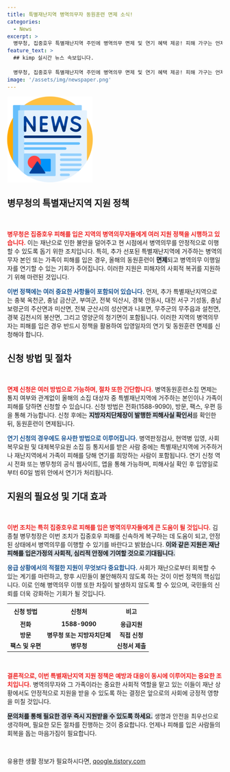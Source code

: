 ```yaml
---
title: 특별재난지역 병역의무자 동원훈련 면제 소식!
categories:
  - News
excerpt: >
  병무청, 집중호우 특별재난지역 주민에 병역의무 면제 및 연기 혜택 제공! 피해 가구는 언제든지 신청 가능하며, 신속 복구를 돕는 정책. 자세한 내용은 병무청에 문의하세요!
feature_text: >
  ## kimp 실시간 뉴스 속보입니다.

  병무청, 집중호우 특별재난지역 주민에 병역의무 면제 및 연기 혜택 제공! 피해 가구는 언제든지 신청 가능하며, 신속 복구를 돕는 정책. 자세한 내용은 병무청에 문의하세요!
image: '/assets/img/newspaper.png'
---
```


<p><img src="/assets/img/newspaper.png" alt="kimplant 속보" /></p>

<h2 data-ke-size="size26">병무청의 특별재난지역 지원 정책</h2>

<p data-ke-size="size16">&nbsp;</p>

<p><b><span style="color: #ee2323;">병무청은 집중호우 피해를 입은 지역의 병역의무자들에게 여러 지원 정책을 시행하고 있습니다.</span></b> 이는 재난으로 인한 불안을 덜어주고 현 시점에서 병역의무를 안정적으로 이행할 수 있도록 돕기 위한 조치입니다. 특히, 추가 선포된 특별재난지역에 거주하는 병역의무자 본인 또는 가족이 피해를 입은 경우, 올해의 동원훈련이 <b><span style="background-color: #21538527;">면제</span></b>되고 병역의무 이행일자를 연기할 수 있는 기회가 주어집니다. 이러한 지원은 피해자의 사회적 복귀를 지원하기 위해 마련된 것입니다.</p>

<p><b><span style="color: #1a5490;">이번 정책에는 여러 중요한 사항들이 포함되어 있습니다.</span></b> 먼저, 추가 특별재난지역으로는 충북 옥천군, 충남 금산군, 부여군, 전북 익산시, 경북 안동시, 대전 서구 기성동, 충남 보령군의 주산면과 미산면, 전북 군산시의 성산면과 나포면, 무주군의 무주읍과 설천면, 경북 김천시의 봉산면, 그리고 영양군의 청기면이 포함됩니다. 이러한 지역의 병역의무자는 피해를 입은 경우 반드시 정책을 활용하여 입영일자의 연기 및 동원훈련 면제를 신청해야 합니다.</p>

<h2 data-ke-size="size26">신청 방법 및 절차</h2>

<p data-ke-size="size16">&nbsp;</p>

<p><b><span style="color: #ee2323;">면제 신청은 여러 방법으로 가능하며, 절차 또한 간단합니다.</span></b> 병역동원훈련소집 면제는 통지 여부와 관계없이 올해의 소집 대상자 중 특별재난지역에 거주하는 본인이나 가족이 피해를 당하면 신청할 수 있습니다. 신청 방법은 전화(1588-9090), 방문, 팩스, 우편 등을 통해 가능합니다. 신청 후에는 <b><span style="background-color: #21538527;">지방자치단체장이 발행한 피해사실 확인서</span></b>를 확인한 뒤, 동원훈련이 면제됩니다.</p>

<p><b><span style="color: #1a5490;">연기 신청의 경우에도 유사한 방법으로 이루어집니다.</span></b> 병역판정검사, 현역병 입영, 사회복무요원 및 대체복무요원 소집 등 통지서를 받은 사람 중에는 특별재난지역에 거주하거나 재난지역에서 가족이 피해를 당해 연기를 희망하는 사람이 포함됩니다. 연기 신청 역시 전화 또는 병무청의 공식 웹사이트, 앱을 통해 가능하며, 피해사실 확인 후 입영일로부터 60일 범위 안에서 연기가 처리됩니다.</p>

<h2 data-ke-size="size26">지원의 필요성 및 기대 효과</h2>

<p data-ke-size="size16">&nbsp;</p>

<p><b><span style="color: #ee2323;">이번 조치는 특히 집중호우로 피해를 입은 병역의무자들에게 큰 도움이 될 것입니다.</span></b> 김종철 병무청장은 이번 조치가 집중호우 피해를 신속하게 복구하는 데 도움이 되고, 안정된 상태에서 병역의무를 이행할 수 있기를 바란다고 밝혔습니다. <b><span style="background-color: #21538527;">이와 같은 지원은 재난 피해를 입은가정의 사회적, 심리적 안정에 기여할 것으로 기대됩니다.</span></b></p>

<p><b><span style="color: #1a5490;">응급 상황에서의 적절한 지원이 무엇보다 중요합니다.</span></b> 사회가 재난으로부터 회복할 수 있는 계기를 마련하고, 향후 시민들이 불안해하지 않도록 하는 것이 이번 정책의 핵심입니다. 이로 인해 병역의무 이행 또한 차질이 발생하지 않도록 할 수 있으며, 국민들의 신뢰를 더욱 강화하는 기회가 될 것입니다.</p>

<table style="width: 100%; border-collapse: collapse;">
    <tr>
        <td style="text-align: center; height: 30px;"><b>신청 방법</b></td>
        <td style="text-align: center; height: 30px;"><b>신청처</b></td>
        <td style="text-align: center; height: 30px;"><b>비고</b></td>
    </tr>
    <tr>
        <td style="text-align: center; height: 17px;"><b>전화</b></td>
        <td style="text-align: center; height: 17px;"><b>1588-9090</b></td>
        <td style="text-align: center; height: 17px;"><b>응급지원</b></td>
    </tr>
    <tr>
        <td style="text-align: center; height: 17px;"><b>방문</b></td>
        <td style="text-align: center; height: 17px;"><b>병무청 또는 지방자치단체</b></td>
        <td style="text-align: center; height: 17px;"><b>직접 신청</b></td>
    </tr>
    <tr>
        <td style="text-align: center; height: 17px;"><b>팩스 및 우편</b></td>
        <td style="text-align: center; height: 17px;"><b>병무청</b></td>
        <td style="text-align: center; height: 17px;"><b>신청서 제출</b></td>
    </tr>
</table>

<p data-ke-size="size16">&nbsp;</p>

<p><b><span style="color: #ee2323;">결론적으로, 이번 특별재난지역 지원 정책은 예방과 대응이 동시에 이루어지는 중요한 조치입니다.</span></b> 병역의무자와 그 가족이라는 중요한 사회적 역할을 맡고 있는 이들이 재난 상황에서도 안정적으로 지원을 받을 수 있도록 하는 결정은 앞으로의 사회에 긍정적 영향을 미칠 것입니다. </p>

<p><b><span style="background-color: #21538527;">문의처를 통해 필요한 경우 즉시 지원받을 수 있도록 하세요.</span></b> 생명과 안전을 최우선으로 생각하며, 필요한 모든 절차를 진행하는 것이 중요합니다. 언제나 피해를 입은 사람들의 회복을 돕는 마음가짐이 필요합니다. </p>

<p data-ke-size="size16">&nbsp;</p>
유용한 생활 정보가 필요하시다면, <a href="https://qoogle.tistory.com" rel="dofollow">qoogle.tistory.com</a>



